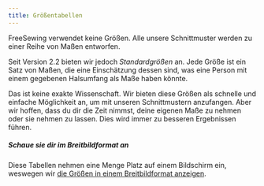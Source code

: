 ```yaml
---
title: Größentabellen
---
```


FreeSewing verwendet keine Größen. Alle unsere Schnittmuster werden zu einer Reihe von Maßen entworfen.

Seit Version 2.2 bieten wir jedoch *Standardgrößen* an. Jede Größe ist ein Satz von Maßen, die eine Einschätzung dessen sind, was eine Person mit einem gegebenen Halsumfang als Maße haben könnte.

Das ist keine exakte Wissenschaft. Wir bieten diese Größen als schnelle und einfache Möglichkeit an, um mit unseren Schnittmustern anzufangen. Aber wir hoffen, dass du dir die Zeit nimmst, deine eigenen Maße zu nehmen oder sie nehmen zu lassen. Dies wird immer zu besseren Ergebnissen führen.

<Tip>

##### Schaue sie dir im Breitbildformat an

Diese Tabellen nehmen eine Menge Platz auf einem Bildschirm ein, weswegen wir [die Größen in einem Breitbildformat anzeigen](/sizes/).

</Tip>
